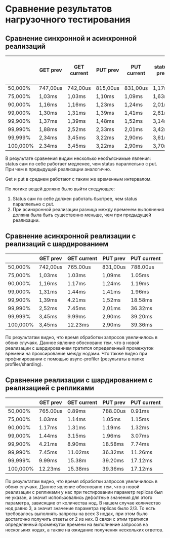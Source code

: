 # Сравнение результатов нагрузочного тестирования

## Сравнение синхронной и асинхронной реализаций

|	      | GET prev |	GET current	| PUT prev	| PUT current |	status prev	| status under put prev | status current      |	status under put current  |
|---------|----------|--------------|-----------|-------------|-------------|-----------------------|---------------------|---------------------------|
|50,000%  |	747,00us |	742,00us	| 815,00us	| 831,00us    | 1,17ms  	| 0,89ms                |	1,14ms	          | 1,02ms                    |
|75,000%  |	1,03ms   |	1,03ms		| 1,10ms	| 1,09ms	  | 1,63ms  	| 1,22ms                |	1,59ms	          | 1,42ms                    |
|90,000%  |	1,16ms   |	1,16ms		| 1,23ms	| 1,24ms	  | 2,01ms  	| 1,44ms                |	1,94ms	          | 2,03ms                    |
|99,000%  |	1,30ms   |	1,31ms		| 1,39ms	| 1,41ms	  | 2,61ms  	| 1,99ms                |	2,55ms	          | 3,80ms                    |
|99,900%  |	1,37ms   |	1,39ms		| 1,48ms	| 1,52ms	  | 3,14ms  	| 4,22ms                |	3,14ms	          | 4,76ms                    |
|99,990%  |	1,88ms   |	2,52ms		| 2,33ms	| 2,01ms	  | 3,42ms  	| 13,93ms               |	3,55ms	          | 14,56ms                   |
|99,999%  |	2,34ms   |	3,45ms		| 3,22ms	| 2,90ms	  | 3,61ms  	| 14,81ms               |	4,06ms	          | 15,14ms                   |
|100,000% |	2.34ms   |	3,45ms		| 3,22ms	| 2,90ms	  | 3,70ms  	| 14,90ms               |	4,92ms	          | 15,30ms                   |


В результате сравнения видим несколько необъяснимые явления: status сам по себе работает медленее, чем status параллельно с put.
При чем в предыдущей реализации аналогично.

Get и put в среднем работают с таким же временным интервалом.
 
По логике вещей должно было выйти следующее:
1. Status сам по себе должен работать быстрее, чем status параллельно с put.
2. При асинхронной реализации разница между временем выполнения должна была быть существенно меньше, чем при предыдущей реализации.


## Сравнение асинхронной реализации с реализаций с шардированием

|	      | GET prev |	GET current	| PUT prev	| PUT current |
|---------|----------|--------------|-----------|-------------|
|50,000%  |	742,00us |	765.00us	| 831,00us	|  788.00us   |
|75,000%  |	1,03ms	 |	1.03ms   	| 1,09ms	| 1.05ms	  |
|90,000%  |	1,16ms	 |	1.17ms	    | 1,24ms	| 1.19ms	  |
|99,000%  |	1,31ms	 |	1.44ms  	| 1,41ms	| 1.96ms	  |
|99,900%  |	1,39ms	 |	4.21ms  	| 1,52ms	| 18.58ms	  |
|99,990%  |	2,52ms	 |	7.45ms  	| 2,01ms	| 36.32ms	  |
|99,999%  |	3,45ms	 |	9.99ms  	| 2,90ms	| 39.20ms	  |
|100,000% |	3,45ms	 |	12.23ms  	| 2,90ms	| 39.36ms	  |

По результатам видно, что время обработки запросов увеличилось в обоих случаях. 
Данное явление обосновано тем, что в новой реализации с шардированием тратится определенный промежуток времени на проксирование между нодами. Что также видно при профилировании с помощью async-profiler (результаты в папке profiler/sharding).


## Сравнение реализации с шардированием с реализацией с репликами

|	      | GET prev |	GET current	| PUT prev	| PUT current |
|---------|----------|--------------|-----------|-------------|
|50,000%  |	765.00us |	 0.89ms	    |  788.00us	|  0.91ms     |
|75,000%  |	1.03ms   |	 1.14ms	    |  1.05ms	|  1.15ms  	  |
|90,000%  |	1.17ms	 |	 1.31ms     |  1.19ms	|  1.32ms  	  |
|99,000%  |	1.44ms   |	 3.15ms	    |  1.96ms	|  3.07ms  	  |
|99,900%  |	4.21ms   |	 8.90ms	    |  18.58ms	|  7.74ms  	  |
|99,990%  |	7.45ms   |	 11.02ms    |  36.32ms	|  11.26ms 	  |
|99,999%  |	9.99ms   |	 15.38m	    |  39.20ms	|  17.12ms 	  |
|100,000% |	12.23ms  |	 15.38ms	|  39.36ms	|  17.12ms 	  |

По результатам видно, что время обработки запросов увеличилось в обоих случаях. 
Данное явление обосновано тем, что в новой реализации с репликами у нас при тестировании параметр replicas был не указан, а значит использовались дефолтные значения для этого параметра, зависящие от количества нод. В нашем случае количество нод равно 3, а значит значение параметра replicas было 2/3. То есть требовалось выполнять запросы на всех 3 нодах, при этом было достаточно получить ответы от 2 из них. В связи с этим тратился определенный промежуток времени на выполнение запросов на нескольких нодах, а также на ожидание получения нескольких ответов.
